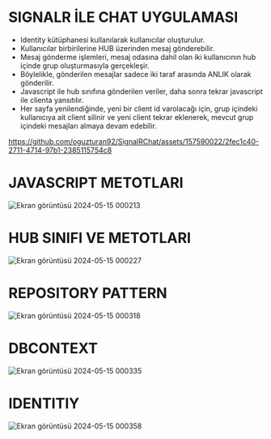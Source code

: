 # SIGNALR İLE CHAT UYGULAMASI
- Identity kütüphanesi kullanılarak kullanıcılar oluşturulur.
- Kullanıcılar birbirilerine HUB üzerinden mesaj gönderebilir.
- Mesaj gönderme işlemleri, mesaj odasına dahil olan iki kullanıcının hub içinde grup oluşturmasıyla gerçekleşir.
- Böylelikle, gönderilen mesajlar sadece iki taraf arasında ANLIK olarak gönderilir.
- Javascript ile hub sınıfına gönderilen veriler, daha sonra tekrar javascript ile clienta yansıtılır.
- Her sayfa yenilendiğinde, yeni bir client id varolacağı için, grup içindeki kullanıcıya ait client silinir ve yeni client tekrar eklenerek, mevcut grup içindeki mesajları almaya devam edebilir.
  
https://github.com/oguzturan92/SignalRChat/assets/157590022/2fec1c40-2711-4714-97b1-2385115754c8

# JAVASCRIPT METOTLARI
![Ekran görüntüsü 2024-05-15 000213](https://github.com/oguzturan92/SignalRChat/assets/157590022/e6f22ac0-b263-45e3-9e67-786cbb250578)

# HUB SINIFI VE METOTLARI
![Ekran görüntüsü 2024-05-15 000227](https://github.com/oguzturan92/SignalRChat/assets/157590022/cc74fe10-ec25-4ef1-9910-872a6a232126)

# REPOSITORY PATTERN
![Ekran görüntüsü 2024-05-15 000318](https://github.com/oguzturan92/SignalRChat/assets/157590022/8cffd4ef-4e49-4d4a-acb9-17fc67855626)

# DBCONTEXT
![Ekran görüntüsü 2024-05-15 000335](https://github.com/oguzturan92/SignalRChat/assets/157590022/3ffb9002-a8e8-488f-806d-f8fb18610466)

# IDENTITIY
![Ekran görüntüsü 2024-05-15 000358](https://github.com/oguzturan92/SignalRChat/assets/157590022/59bc4d57-fd2a-4131-b658-a57beabec5ed)
